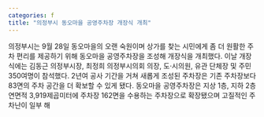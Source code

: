```yaml
---
categories: f
title: "의정부시 동오마을 공영주차장 개장식 개최"
---
```

의정부시는 9월 28일 동오마을의 오랜 숙원이며 상가를 찾는 시민에게 좀 더 원활한 주차 편리를 제공하기 위해 동오마을 공영주차장을 조성해 개장식을 개최했다. 이날 개장식에는 김동근 의정부시장, 최정희 의정부시의회 의장, 도·시의원, 유관 단체장 및 주민 350여명이 참석했다. 2년여 공사 기간을 거쳐 새롭게 조성된 주차장은 기존 주차장보다 83면의 주차 공간을 더 확보할 수 있게 됐다. 동오마을 공영주차장은 지상 1층, 지하 2층 연면적 3,919제곱미터에 주차장 162면을 수용하는 주차장으로 확장됐으며 고질적인 주차난이 일부 해